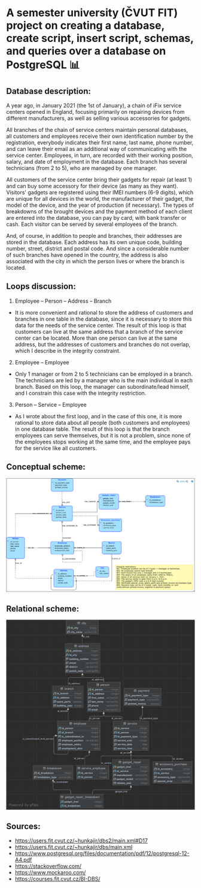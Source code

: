 # A semester university (ČVUT FIT) project on creating a database, create script, insert script, schemas, and queries over a database on PostgreSQL 📊

## Database description:
A year ago, in January 2021 (the 1st of January), a chain of iFix service centers opened in England, focusing primarily on repairing devices from different manufacturers, as well as selling various accessories for gadgets.

All branches of the chain of service centers maintain personal databases, all customers and employees receive their own identification number by the registration, everybody indicates their first name, last name, phone number, and can leave their email as an additional way of communicating with the service center. Employees, in turn, are recorded with their working position, salary, and date of employment in the database. Each branch has several technicians (from 2 to 5), who are managed by one manager.

All customers of the service center bring their gadgets for repair (at least 1) and can buy some accessory for their device (as many as they want). Visitors' gadgets are registered using their IMEI numbers (6-9 digits), which are unique for all devices in the world, the manufacturer of their gadget, the model of the device, and the year of production (if necessary). The types of breakdowns of the brought devices and the payment method of each client are entered into the database, you can pay by card, with bank transfer or cash. Each visitor can be served by several employees of the branch.

And, of course, in addition to people and branches, their addresses are stored in the database. Each address has its own unique code, building number, street, district and postal code. And since a considerable number of such branches have opened in the country, the address is also associated with the city in which the person lives or where the branch is located.

## Loops discussion:
1. Employee – Person – Address – Branch
* It is more convenient and rational to store the address of customers and branches in one table in the database, since it is necessary to store this data for the needs of the service center. The result of this loop is that customers can live at the same address that a branch of the service center can be located. More than one person can live at the same address, but the addresses of customers and branches do not overlap, which I describe in the integrity constraint.

2. Employee – Employee
* Only 1 manager or from 2 to 5 technicians can be employed in a branch. The technicians are led by a manager who is the main individual in each branch. Based on this loop, the manager can subordinate/lead himself, and I constrain this case with the integrity restriction.

3. Person – Service – Employee
* As I wrote about the first loop, and in the case of this one, it is more rational to store data about all people (both customers and employees) in one database table. The result of this loop is that the branch employees can serve themselves, but it is not a problem, since none of the employees stops working at the same time, and the employee pays for the service like all customers.

## Conceptual scheme:
![Conceptual scheme](/assets/conceptual_scheme.png)

## Relational scheme:
![Relational scheme](/assets/relational_scheme.png)

## Sources:
- https://users.fit.cvut.cz/~hunkajir/dbs2/main.xml#D17
- https://users.fit.cvut.cz/~hunkajir/dbs/main.xml
- https://www.postgresql.org/files/documentation/pdf/12/postgresql-12-A4.pdf
- https://stackoverflow.com/
- https://www.mockaroo.com/
- https://courses.fit.cvut.cz/BI-DBS/
